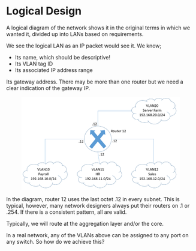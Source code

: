 # Logical Design

A logical diagram of the network shows it in the original terms in which we wanted it, divided up into LANs based on requirements.

We see the logical LAN as an IP packet would see it. We know;

* Its name, which should be descriptive!
* Its VLAN tag ID
* Its associated IP address range

Its gateway address. There may be more than one router but we need a clear indication of the gateway IP.

<figure><img src="../.gitbook/assets/image (2).png" alt=""><figcaption></figcaption></figure>

In the diagram, router 12 uses the last octet .12 in every subnet. This is typical, however, many network designers always put their routers on .1 or .254.  If there is a consistent pattern, all are valid.

Typically, we will route at the aggregation layer and/or the core.

In a real network, any of the VLANs above can be assigned to any port on any switch. So how do we achieve this?
